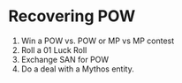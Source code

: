 <!-- TITLE: POW -->
<!-- SUBTITLE: This is your life force -->
# Recovering POW
1) Win a POW  vs. POW or MP vs MP contest
2) Roll a 01 Luck Roll
3) Exchange SAN for POW
4) Do a deal with a Mythos entity.